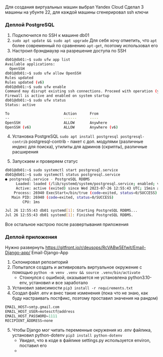 Для создания виртуальных машин выбрал Yandex Cloud 
Сделал 3 машины на убунте 22, для каждой машины сгенерировал ssh ключи

### Деплой PostgreSQL 

1. Подключился по SSH к машине db01
2. `sudo apt update && sudo apt upgrade`
   Для себя хочу отметить, что `apt` более современный по сравнению `apt-get`, поэтому использовал его
3. Настроил брэндмауэр на разрешение доступа по SSH
```bash
db01@db01:~$ sudo ufw app list
Available applications:
  OpenSSH
db01@db01:~$ sudo ufw allow OpenSSH
Rules updated
Rules updated (v6)
db01@db01:~$ sudo ufw enable
Command may disrupt existing ssh connections. Proceed with operation (y|n)? y
Firewall is active and enabled on system startup
db01@db01:~$ sudo ufw status
Status: active

To                         Action      From
--                         ------      ----
OpenSSH                    ALLOW       Anywhere
OpenSSH (v6)               ALLOW       Anywhere (v6)
```

4. Установка PostgreSQL 
`sudo apt install postgresql postgresql-contrib`
    postgresql-contrib - пакет с доп. модулями (различные индекс для поиска), утилиты для админов (скрипты), различные расширения

5. Запускаем и проверяем статус
```bash
db01@db01:~$ sudo systemctl start postgresql.service
db01@db01:~$ sudo systemctl status postgresql.service
● postgresql.service - PostgreSQL RDBMS
     Loaded: loaded (/lib/systemd/system/postgresql.service; enabled; vendor preset: enabled)
     Active: active (exited) since Wed 2023-07-26 12:55:43 UTC; 15min ago
    Process: 26940 ExecStart=/bin/true (code=exited, status=0/SUCCESS)
   Main PID: 26940 (code=exited, status=0/SUCCESS)
        CPU: 1ms

Jul 26 12:55:43 db01 systemd[1]: Starting PostgreSQL RDBMS...
Jul 26 12:55:43 db01 systemd[1]: Finished PostgreSQL RDBMS.
```

Все остальное настрою после развертывания приложения


### Деплой приложения 

Нужно развернуть https://gitfront.io/r/deusops/RcVABw5Efwit/Email-Django-app/
Email-Django-App

1. Склонировал репозиторий 
2. Попытался создать и активировать виртуальное окружение с помощью `python -m venv .venv && source .venv/bin/activate`
   - Стокнулся с ошибкой, оказывается не установлена python3.10-env, установил и все заработало
3. Установил зависимости `pip3 install -r requirements.txt`
4. Создал файл .env и внес такие изменения (пока что не знаю, как буду настраивать постфикс, поэтому проставил значения на рандом)
```python
EMAIL_HOST=smtp.gmail.com
EMAIL_HOST_USER=motesctf@address
EMAIL_HOST_PASSWORD=1111
RECIPIENT_ADDRESS=none
```
5. Чтобы Django мог читать переменные окружения из .env файлика, установил python-dotenv
`pip3 install python-dotenv`
    - Увидел, что в коде в файлике settings.py используется environ, поставил его 
    - 